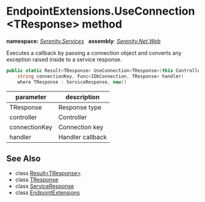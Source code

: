 # EndpointExtensions.UseConnection&lt;TResponse&gt; method
**namespace:** *[Serenity.Services](../../README.md#serenity.services-namespace)*   **assembly**: *[Serenity.Net.Web](../../README.md)*

Executes a callback by passing a connection object and converts any exception raised inside to a service response.

```csharp
public static Result<TResponse> UseConnection<TResponse>(this ControllerBase controller, 
    string connectionKey, Func<IDbConnection, TResponse> handler)
    where TResponse : ServiceResponse, new()
```

| parameter | description |
| --- | --- |
| TResponse | Response type |
| controller | Controller |
| connectionKey | Connection key |
| handler | Handler callback |

## See Also

* class [Result&lt;TResponse&gt;](../Result-1.md)
* class [TResponse](../Serenity.Net.Web/../EndpointExtensions.TResponse.md)
* class [ServiceResponse](../Serenity.Net.Services/../ServiceResponse.md)
* class [EndpointExtensions](../EndpointExtensions.md)